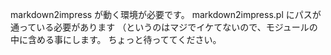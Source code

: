 
markdown2impress が動く環境が必要です。
markdown2impress.pl にパスが通っている必要があります
（というのはマジでイケてないので、モジュールの中に含める事にします。
ちょっと待っててください。
